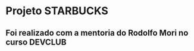 <h1> Projeto STARBUCKS </h1>

<h2> Foi realizado com a mentoria do Rodolfo Mori no curso DEVCLUB</h2>
